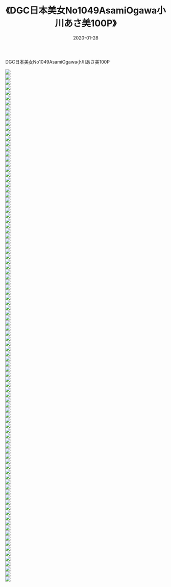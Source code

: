 ﻿---
layout: post
title:  《DGC日本美女No1049AsamiOgawa小川あさ美100P》
date:   2020-01-28
img: http://pic.660000.xyz/1:/性感/2020/DGC日本美女No1049AsamiOgawa小川あさ美100P/000.jpg
categories: [美女, 清纯, 唯美]
---

DGC日本美女No1049AsamiOgawa小川あさ美100P

  ![](http://pic.660000.xyz/1:/性感/2020/DGC日本美女No1049AsamiOgawa小川あさ美100P/001.jpg) <br> ![](http://pic.660000.xyz/1:/性感/2020/DGC日本美女No1049AsamiOgawa小川あさ美100P/002.jpg) <br> ![](http://pic.660000.xyz/1:/性感/2020/DGC日本美女No1049AsamiOgawa小川あさ美100P/003.jpg) <br> ![](http://pic.660000.xyz/1:/性感/2020/DGC日本美女No1049AsamiOgawa小川あさ美100P/004.jpg) <br> ![](http://pic.660000.xyz/1:/性感/2020/DGC日本美女No1049AsamiOgawa小川あさ美100P/005.jpg) <br> ![](http://pic.660000.xyz/1:/性感/2020/DGC日本美女No1049AsamiOgawa小川あさ美100P/006.jpg) <br> ![](http://pic.660000.xyz/1:/性感/2020/DGC日本美女No1049AsamiOgawa小川あさ美100P/007.jpg) <br> ![](http://pic.660000.xyz/1:/性感/2020/DGC日本美女No1049AsamiOgawa小川あさ美100P/008.jpg) <br> ![](http://pic.660000.xyz/1:/性感/2020/DGC日本美女No1049AsamiOgawa小川あさ美100P/009.jpg) <br> ![](http://pic.660000.xyz/1:/性感/2020/DGC日本美女No1049AsamiOgawa小川あさ美100P/010.jpg) <br> ![](http://pic.660000.xyz/1:/性感/2020/DGC日本美女No1049AsamiOgawa小川あさ美100P/011.jpg) <br> ![](http://pic.660000.xyz/1:/性感/2020/DGC日本美女No1049AsamiOgawa小川あさ美100P/012.jpg) <br> ![](http://pic.660000.xyz/1:/性感/2020/DGC日本美女No1049AsamiOgawa小川あさ美100P/013.jpg) <br> ![](http://pic.660000.xyz/1:/性感/2020/DGC日本美女No1049AsamiOgawa小川あさ美100P/014.jpg) <br> ![](http://pic.660000.xyz/1:/性感/2020/DGC日本美女No1049AsamiOgawa小川あさ美100P/015.jpg) <br> ![](http://pic.660000.xyz/1:/性感/2020/DGC日本美女No1049AsamiOgawa小川あさ美100P/016.jpg) <br> ![](http://pic.660000.xyz/1:/性感/2020/DGC日本美女No1049AsamiOgawa小川あさ美100P/017.jpg) <br> ![](http://pic.660000.xyz/1:/性感/2020/DGC日本美女No1049AsamiOgawa小川あさ美100P/018.jpg) <br> ![](http://pic.660000.xyz/1:/性感/2020/DGC日本美女No1049AsamiOgawa小川あさ美100P/019.jpg) <br> ![](http://pic.660000.xyz/1:/性感/2020/DGC日本美女No1049AsamiOgawa小川あさ美100P/020.jpg) <br> ![](http://pic.660000.xyz/1:/性感/2020/DGC日本美女No1049AsamiOgawa小川あさ美100P/021.jpg) <br> ![](http://pic.660000.xyz/1:/性感/2020/DGC日本美女No1049AsamiOgawa小川あさ美100P/022.jpg) <br> ![](http://pic.660000.xyz/1:/性感/2020/DGC日本美女No1049AsamiOgawa小川あさ美100P/023.jpg) <br> ![](http://pic.660000.xyz/1:/性感/2020/DGC日本美女No1049AsamiOgawa小川あさ美100P/024.jpg) <br> ![](http://pic.660000.xyz/1:/性感/2020/DGC日本美女No1049AsamiOgawa小川あさ美100P/025.jpg) <br> ![](http://pic.660000.xyz/1:/性感/2020/DGC日本美女No1049AsamiOgawa小川あさ美100P/026.jpg) <br> ![](http://pic.660000.xyz/1:/性感/2020/DGC日本美女No1049AsamiOgawa小川あさ美100P/027.jpg) <br> ![](http://pic.660000.xyz/1:/性感/2020/DGC日本美女No1049AsamiOgawa小川あさ美100P/028.jpg) <br> ![](http://pic.660000.xyz/1:/性感/2020/DGC日本美女No1049AsamiOgawa小川あさ美100P/029.jpg) <br> ![](http://pic.660000.xyz/1:/性感/2020/DGC日本美女No1049AsamiOgawa小川あさ美100P/030.jpg) <br> ![](http://pic.660000.xyz/1:/性感/2020/DGC日本美女No1049AsamiOgawa小川あさ美100P/031.jpg) <br> ![](http://pic.660000.xyz/1:/性感/2020/DGC日本美女No1049AsamiOgawa小川あさ美100P/032.jpg) <br> ![](http://pic.660000.xyz/1:/性感/2020/DGC日本美女No1049AsamiOgawa小川あさ美100P/033.jpg) <br> ![](http://pic.660000.xyz/1:/性感/2020/DGC日本美女No1049AsamiOgawa小川あさ美100P/034.jpg) <br> ![](http://pic.660000.xyz/1:/性感/2020/DGC日本美女No1049AsamiOgawa小川あさ美100P/035.jpg) <br> ![](http://pic.660000.xyz/1:/性感/2020/DGC日本美女No1049AsamiOgawa小川あさ美100P/036.jpg) <br> ![](http://pic.660000.xyz/1:/性感/2020/DGC日本美女No1049AsamiOgawa小川あさ美100P/037.jpg) <br> ![](http://pic.660000.xyz/1:/性感/2020/DGC日本美女No1049AsamiOgawa小川あさ美100P/038.jpg) <br> ![](http://pic.660000.xyz/1:/性感/2020/DGC日本美女No1049AsamiOgawa小川あさ美100P/039.jpg) <br> ![](http://pic.660000.xyz/1:/性感/2020/DGC日本美女No1049AsamiOgawa小川あさ美100P/040.jpg) <br> ![](http://pic.660000.xyz/1:/性感/2020/DGC日本美女No1049AsamiOgawa小川あさ美100P/041.jpg) <br> ![](http://pic.660000.xyz/1:/性感/2020/DGC日本美女No1049AsamiOgawa小川あさ美100P/042.jpg) <br> ![](http://pic.660000.xyz/1:/性感/2020/DGC日本美女No1049AsamiOgawa小川あさ美100P/043.jpg) <br> ![](http://pic.660000.xyz/1:/性感/2020/DGC日本美女No1049AsamiOgawa小川あさ美100P/044.jpg) <br> ![](http://pic.660000.xyz/1:/性感/2020/DGC日本美女No1049AsamiOgawa小川あさ美100P/045.jpg) <br> ![](http://pic.660000.xyz/1:/性感/2020/DGC日本美女No1049AsamiOgawa小川あさ美100P/046.jpg) <br> ![](http://pic.660000.xyz/1:/性感/2020/DGC日本美女No1049AsamiOgawa小川あさ美100P/047.jpg) <br> ![](http://pic.660000.xyz/1:/性感/2020/DGC日本美女No1049AsamiOgawa小川あさ美100P/048.jpg) <br> ![](http://pic.660000.xyz/1:/性感/2020/DGC日本美女No1049AsamiOgawa小川あさ美100P/049.jpg) <br> ![](http://pic.660000.xyz/1:/性感/2020/DGC日本美女No1049AsamiOgawa小川あさ美100P/050.jpg) <br> ![](http://pic.660000.xyz/1:/性感/2020/DGC日本美女No1049AsamiOgawa小川あさ美100P/051.jpg) <br> ![](http://pic.660000.xyz/1:/性感/2020/DGC日本美女No1049AsamiOgawa小川あさ美100P/052.jpg) <br> ![](http://pic.660000.xyz/1:/性感/2020/DGC日本美女No1049AsamiOgawa小川あさ美100P/053.jpg) <br> ![](http://pic.660000.xyz/1:/性感/2020/DGC日本美女No1049AsamiOgawa小川あさ美100P/054.jpg) <br> ![](http://pic.660000.xyz/1:/性感/2020/DGC日本美女No1049AsamiOgawa小川あさ美100P/055.jpg) <br> ![](http://pic.660000.xyz/1:/性感/2020/DGC日本美女No1049AsamiOgawa小川あさ美100P/056.jpg) <br> ![](http://pic.660000.xyz/1:/性感/2020/DGC日本美女No1049AsamiOgawa小川あさ美100P/057.jpg) <br> ![](http://pic.660000.xyz/1:/性感/2020/DGC日本美女No1049AsamiOgawa小川あさ美100P/058.jpg) <br> ![](http://pic.660000.xyz/1:/性感/2020/DGC日本美女No1049AsamiOgawa小川あさ美100P/059.jpg) <br> ![](http://pic.660000.xyz/1:/性感/2020/DGC日本美女No1049AsamiOgawa小川あさ美100P/060.jpg) <br> ![](http://pic.660000.xyz/1:/性感/2020/DGC日本美女No1049AsamiOgawa小川あさ美100P/061.jpg) <br> ![](http://pic.660000.xyz/1:/性感/2020/DGC日本美女No1049AsamiOgawa小川あさ美100P/062.jpg) <br> ![](http://pic.660000.xyz/1:/性感/2020/DGC日本美女No1049AsamiOgawa小川あさ美100P/063.jpg) <br> ![](http://pic.660000.xyz/1:/性感/2020/DGC日本美女No1049AsamiOgawa小川あさ美100P/064.jpg) <br> ![](http://pic.660000.xyz/1:/性感/2020/DGC日本美女No1049AsamiOgawa小川あさ美100P/065.jpg) <br> ![](http://pic.660000.xyz/1:/性感/2020/DGC日本美女No1049AsamiOgawa小川あさ美100P/066.jpg) <br> ![](http://pic.660000.xyz/1:/性感/2020/DGC日本美女No1049AsamiOgawa小川あさ美100P/067.jpg) <br> ![](http://pic.660000.xyz/1:/性感/2020/DGC日本美女No1049AsamiOgawa小川あさ美100P/068.jpg) <br> ![](http://pic.660000.xyz/1:/性感/2020/DGC日本美女No1049AsamiOgawa小川あさ美100P/069.jpg) <br> ![](http://pic.660000.xyz/1:/性感/2020/DGC日本美女No1049AsamiOgawa小川あさ美100P/070.jpg) <br> ![](http://pic.660000.xyz/1:/性感/2020/DGC日本美女No1049AsamiOgawa小川あさ美100P/071.jpg) <br> ![](http://pic.660000.xyz/1:/性感/2020/DGC日本美女No1049AsamiOgawa小川あさ美100P/072.jpg) <br> ![](http://pic.660000.xyz/1:/性感/2020/DGC日本美女No1049AsamiOgawa小川あさ美100P/073.jpg) <br> ![](http://pic.660000.xyz/1:/性感/2020/DGC日本美女No1049AsamiOgawa小川あさ美100P/074.jpg) <br> ![](http://pic.660000.xyz/1:/性感/2020/DGC日本美女No1049AsamiOgawa小川あさ美100P/075.jpg) <br> ![](http://pic.660000.xyz/1:/性感/2020/DGC日本美女No1049AsamiOgawa小川あさ美100P/076.jpg) <br> ![](http://pic.660000.xyz/1:/性感/2020/DGC日本美女No1049AsamiOgawa小川あさ美100P/077.jpg) <br> ![](http://pic.660000.xyz/1:/性感/2020/DGC日本美女No1049AsamiOgawa小川あさ美100P/078.jpg) <br> ![](http://pic.660000.xyz/1:/性感/2020/DGC日本美女No1049AsamiOgawa小川あさ美100P/079.jpg) <br> ![](http://pic.660000.xyz/1:/性感/2020/DGC日本美女No1049AsamiOgawa小川あさ美100P/080.jpg) <br> ![](http://pic.660000.xyz/1:/性感/2020/DGC日本美女No1049AsamiOgawa小川あさ美100P/081.jpg) <br> ![](http://pic.660000.xyz/1:/性感/2020/DGC日本美女No1049AsamiOgawa小川あさ美100P/082.jpg) <br> ![](http://pic.660000.xyz/1:/性感/2020/DGC日本美女No1049AsamiOgawa小川あさ美100P/083.jpg) <br> ![](http://pic.660000.xyz/1:/性感/2020/DGC日本美女No1049AsamiOgawa小川あさ美100P/084.jpg) <br> ![](http://pic.660000.xyz/1:/性感/2020/DGC日本美女No1049AsamiOgawa小川あさ美100P/085.jpg) <br> ![](http://pic.660000.xyz/1:/性感/2020/DGC日本美女No1049AsamiOgawa小川あさ美100P/086.jpg) <br> ![](http://pic.660000.xyz/1:/性感/2020/DGC日本美女No1049AsamiOgawa小川あさ美100P/087.jpg) <br> ![](http://pic.660000.xyz/1:/性感/2020/DGC日本美女No1049AsamiOgawa小川あさ美100P/088.jpg) <br> ![](http://pic.660000.xyz/1:/性感/2020/DGC日本美女No1049AsamiOgawa小川あさ美100P/089.jpg) <br> ![](http://pic.660000.xyz/1:/性感/2020/DGC日本美女No1049AsamiOgawa小川あさ美100P/090.jpg) <br> ![](http://pic.660000.xyz/1:/性感/2020/DGC日本美女No1049AsamiOgawa小川あさ美100P/091.jpg) <br> ![](http://pic.660000.xyz/1:/性感/2020/DGC日本美女No1049AsamiOgawa小川あさ美100P/092.jpg) <br> ![](http://pic.660000.xyz/1:/性感/2020/DGC日本美女No1049AsamiOgawa小川あさ美100P/093.jpg) <br> ![](http://pic.660000.xyz/1:/性感/2020/DGC日本美女No1049AsamiOgawa小川あさ美100P/094.jpg) <br> ![](http://pic.660000.xyz/1:/性感/2020/DGC日本美女No1049AsamiOgawa小川あさ美100P/095.jpg) <br> ![](http://pic.660000.xyz/1:/性感/2020/DGC日本美女No1049AsamiOgawa小川あさ美100P/096.jpg) <br> ![](http://pic.660000.xyz/1:/性感/2020/DGC日本美女No1049AsamiOgawa小川あさ美100P/097.jpg) <br> ![](http://pic.660000.xyz/1:/性感/2020/DGC日本美女No1049AsamiOgawa小川あさ美100P/098.jpg) <br> ![](http://pic.660000.xyz/1:/性感/2020/DGC日本美女No1049AsamiOgawa小川あさ美100P/099.jpg) <br> ![](http://pic.660000.xyz/1:/性感/2020/DGC日本美女No1049AsamiOgawa小川あさ美100P/100.jpg) <br>